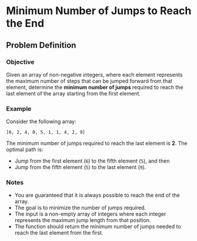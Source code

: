 # Minimum Number of Jumps to Reach the End

## Problem Definition

### Objective
Given an array of non-negative integers, where each element represents the maximum number of steps that can be jumped forward from that element, determine the **minimum number of jumps** required to reach the last element of the array starting from the first element.

### Example

Consider the following array:

`[6, 2, 4, 0, 5, 1, 1, 4, 2, 9]`

The minimum number of jumps required to reach the last element is **2**. The optimal path is:
- Jump from the first element (`6`) to the fifth element (`5`), and then
- Jump from the fifth element (`5`) to the last element (`9`).

### Notes
- You are guaranteed that it is always possible to reach the end of the array.
- The goal is to minimize the number of jumps required.
- The input is a non-empty array of integers where each integer represents the maximum jump length from that position.
- The function should return the minimum number of jumps needed to reach the last element from the first.
